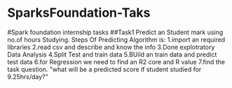 # SparksFoundation-Taks
#Spark foundation internship tasks
##Task1
Predict an Student mark using no.of hours Studying.
Steps Of Predicting Algorithm is:
1.import an required libraries
2.read csv and describe and know the info
3.Done explotratory Data Analysis
4.Split Test and train data
5.BUild an train data and predict test data
6.for Regression we need to find an R2 core and R value
7.find the task question.
"what will be a predicted score if student studied for 9.25hrs/day?"
